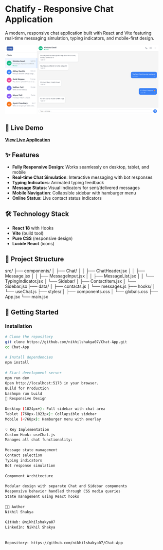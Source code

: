 # Chatify - Responsive Chat Application

A modern, responsive chat application built with React and Vite featuring real-time messaging simulation, typing indicators, and mobile-first design.

![Chatify Screenshot](public/Screenshot%202025-06-14%20204208.png)

## 🚀 Live Demo

**[View Live Application](https://chat-app-rho-henna.vercel.app/)**

## ✨ Features

- **Fully Responsive Design**: Works seamlessly on desktop, tablet, and mobile
- **Real-time Chat Simulation**: Interactive messaging with bot responses
- **Typing Indicators**: Animated typing feedback
- **Message Status**: Visual indicators for sent/delivered messages
- **Mobile Navigation**: Collapsible sidebar with hamburger menu
- **Online Status**: Live contact status indicators

## 🛠️ Technology Stack

- **React 18** with Hooks
- **Vite** (build tool)
- **Pure CSS** (responsive design)
- **Lucide React** (icons)

## 📁 Project Structure
src/
├── components/
│   ├── Chat/
│   │   ├── ChatHeader.jsx
│   │   ├── Message.jsx
│   │   ├── MessageInput.jsx
│   │   ├── MessageList.jsx
│   │   └── TypingIndicator.jsx
│   └── Sidebar/
│       ├── ContactItem.jsx
│       └── Sidebar.jsx
├── data/
│   ├── contacts.js
│   └── messages.js
├── hooks/
│   └── useChat.js
├── styles/
│   ├── components.css
│   └── globals.css
├── App.jsx
└── main.jsx

## 🚀 Getting Started

### Installation

```bash
# Clone the repository
git clone https://github.com/nikhilshakya07/Chat-App.git
cd Chat-App

# Install dependencies
npm install

# Start development server
npm run dev
Open http://localhost:5173 in your browser.
Build for Production
bashnpm run build
📱 Responsive Design

Desktop (1024px+): Full sidebar with chat area
Tablet (768px-1023px): Collapsible sidebar
Mobile (<768px): Hamburger menu with overlay

💡 Key Implementation
Custom Hook: useChat.js
Manages all chat functionality:

Message state management
Contact selection
Typing indicators
Bot response simulation

Component Architecture

Modular design with separate Chat and Sidebar components
Responsive behavior handled through CSS media queries
State management using React hooks

👨‍💻 Author
Nikhil Shakya

GitHub: @nikhilshakya07
LinkedIn: Nikhil Shakya


Repository: https://github.com/nikhilshakya07/Chat-App
